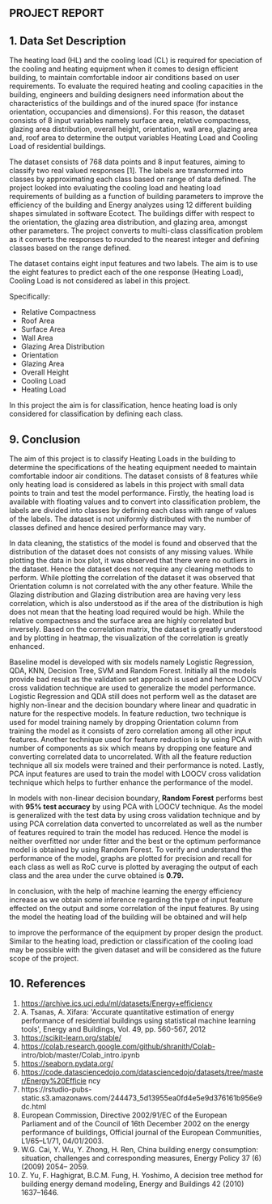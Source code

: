 ## PROJECT REPORT

## 1. Data Set Description

The heating load (HL) and the cooling load (CL) is required for speciation of the cooling and
heating equipment when it comes to design efficient building, to maintain comfortable indoor air
conditions based on user requirements. To evaluate the required heating and cooling capacities in
the building, engineers and building designers need information about the characteristics of the
buildings and of the inured space (for instance orientation, occupancies and dimensions). For this
reason, the dataset consists of 8 input variables namely surface area, relative compactness, glazing
area distribution, overall height, orientation, wall area, glazing area and, roof area to determine the
output variables Heating Load and Cooling Load of residential buildings.

The dataset consists of 768 data points and 8 input features, aiming to classify two real valued
responses [1]. The labels are transformed into classes by approximating each class based on range
of data defined. The project looked into evaluating the cooling load and heating load requirements
of building as a function of building parameters to improve the efficiency of the building and
Energy analyzes using 12 different building shapes simulated in software Ecotect. The buildings
differ with respect to the orientation, the glazing area distribution, and glazing area, amongst other
parameters. The project converts to multi-class classification problem as it converts the responses
to rounded to the nearest integer and defining classes based on the range defined.

The dataset contains eight input features and two labels. The aim is to use the eight features to
predict each of the one response (Heating Load), Cooling Load is not considered as label in this
project.

Specifically:

- Relative Compactness
- Roof Area
- Surface Area
- Wall Area
- Glazing Area Distribution
- Orientation
- Glazing Area
- Overall Height
- Cooling Load
- Heating Load

In this project the aim is for classification, hence heating load is only considered for classification
by defining each class.


## 9. Conclusion

The aim of this project is to classify Heating Loads in the building to determine the specifications
of the heating equipment needed to maintain comfortable indoor air conditions. The dataset
consists of 8 features while only heating load is considered as labels in this project with small data
points to train and test the model performance. Firstly, the heating load is available with floating
values and to convert into classification problem, the labels are divided into classes by defining
each class with range of values of the labels. The dataset is not uniformly distributed with the
number of classes defined and hence desired performance may vary.

In data cleaning, the statistics of the model is found and observed that the distribution of the dataset
does not consists of any missing values. While plotting the data in box plot, it was observed that
there were no outliers in the dataset. Hence the dataset does not require any cleaning methods to
perform. While plotting the correlation of the dataset it was observed that Orientation column is
not correlated with the any other feature. While the Glazing distribution and Glazing distribution
area are having very less correlation, which is also understood as if the area of the distribution is
high does not mean that the heating load required would be high. While the relative compactness
and the surface area are highly correlated but inversely. Based on the correlation matrix, the dataset
is greatly understood and by plotting in heatmap, the visualization of the correlation is greatly
enhanced.

Baseline model is developed with six models namely Logistic Regression, QDA, KNN, Decision
Tree, SVM and Random Forest. Initially all the models provide bad result as the validation set
approach is used and hence LOOCV cross validation technique are used to generalize the model
performance. Logistic Regression and QDA still does not perform well as the dataset are highly
non-linear and the decision boundary where linear and quadratic in nature for the respective
models. In feature reduction, two technique is used for model training namely by dropping
Orientation column from training the model as it consists of zero correlation among all other input
features. Another technique used for feature reduction is by using PCA with number of
components as six which means by dropping one feature and converting correlated data to
uncorrelated. With all the feature reduction technique all six models were trained and their
performance is noted. Lastly, PCA input features are used to train the model with LOOCV cross
validation technique which helps to further enhance the performance of the model.

In models with non-linear decision boundary, **Random Forest** performs best with **95% test
accuracy** by using PCA with LOOCV technique. As the model is generalized with the test data
by using cross validation technique and by using PCA correlation data converted to uncorrelated
as well as the number of features required to train the model has reduced. Hence the model is
neither overfitted nor under fitter and the best or the optimum performance model is obtained by
using Random Forest. To verify and understand the performance of the model, graphs are plotted
for precision and recall for each class as well as RoC curve is plotted by averaging the output of
each class and the area under the curve obtained is **0.79.**

In conclusion, with the help of machine learning the energy efficiency increase as we obtain some
inference regarding the type of input feature effected on the output and some correlation of the
input features. By using the model the heating load of the building will be obtained and will help


to improve the performance of the equipment by proper design the product. Similar to the heating
load, prediction or classification of the cooling load may be possible with the given dataset and
will be considered as the future scope of the project.

## 10. References

1. https://archive.ics.uci.edu/ml/datasets/Energy+efficiency
2. A. Tsanas, A. Xifara: 'Accurate quantitative estimation of energy performance of
    residential buildings using statistical machine learning tools', Energy and Buildings, Vol.
    49, pp. 560-567, 2012
3. https://scikit-learn.org/stable/
4. https://colab.research.google.com/github/shranith/Colab-
    intro/blob/master/Colab_intro.ipynb
5. https://seaborn.pydata.org/
6. https://code.datasciencedojo.com/datasciencedojo/datasets/tree/master/Energy%20Efficie
    ncy
7. https://rstudio-pubs-
    static.s3.amazonaws.com/244473_5d13955ea0fd4e5e9d376161b956e9dc.html
8. European Commission, Directive 2002/91/EC of the European Parliament and of the
    Council of 16th December 2002 on the energy performance of buildings, Official journal
    of the European Communities, L1/65–L1/71, 04/01/2003.
9. W.G. Cai, Y. Wu, Y. Zhong, H. Ren, China building energy consumption: situation,
    challenges and corresponding measures, Energy Policy 37 (6) (2009) 2054– 2059.
10. Z. Yu, F. Haghigrat, B.C.M. Fung, H. Yoshimo, A decision tree method for building energy
    demand modeling, Energy and Buildings 42 (2010) 1637–1646.
